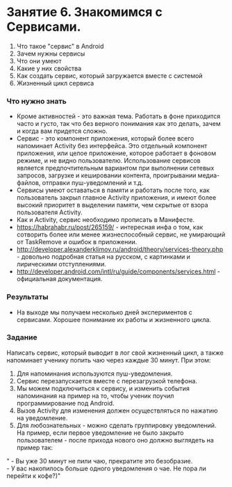 ﻿# Занятие 6. Знакомимся с Сервисами.

1. Что такое "сервис" в Android
1. Зачем нужны сервисы 
2. Что они умеют 
3. Какие у них свойства
4. Как создать сервис, который загружается вместе с системой
5. Жизненный цикл сервиса

###  Что нужно знать
* Кроме активностей - это важная тема. Работать в фоне приходится часто и густо, так что без верного понимания как это делать, зачем и когда вам придется сложно. 
* Сервис - это компонент приложения, который более всего напоминает Activity без интерфейса. Это отдельный компонент приложения, или целое приложение, которое работает в фоновом режиме, и не видно пользователю. Использование сервисов является предпочтительным вариантом при выполнении сетевых запросов, загрузке и кешировании контента, проигрывании медиа-файлов, отправки пуш-уведомлений и т.д. 
* Сервисы умеют оставаться в памяти и работать после того, как пользователь закрыл главное Activity приложения, и имеют более высокий приоритет в выделении памяти, чем скрытые от взора пользователя Activity.  
* Как и Activity, сервис необходимо прописать в Манифесте. 
* https://habrahabr.ru/post/265159/ - интересная инфа о том, как сотворить более или менее жизнеспособный сервис, не умирающий от TaskRemove и ошибок в приложении.  
* http://developer.alexanderklimov.ru/android/theory/services-theory.php - довольно подробная статья на русском, с картинками и лирическими отступлениями. 
* http://developer.android.com/intl/ru/guide/components/services.html - официальная документация.

### Результаты
* На выходе мы получаем несколько дней экспериментов с сервисами. Хорошее понимание их работы и жизненного цикла.

### Задание 
Написать сервис, который выводит в лог свой жизненный цикл, а также напоминает ученику попить чаю через каждые 30 минут. При этом:
1. Для напоминания используются пуш-уведомления. 
2. Сервис перезапускается вместе с перезагрузкой телефона. 
3. Мы можем подключиться к сервису, и изменить события напоминания на пример на то, чтобы ученик поучил программирование под Android. 
4. Вызов Activity для изменения должен осуществляться по нажатию на уведомление.
5. Для любознательных - можно сделать группировку уведомлений. На пример, если первое уведомление не было закрыто пользователем - после прихода нового оно должно выглядеть на пример так: 

" - Вы уже 30 минут не пили чаю, прекратите это безобразие.   
\- У вас накопилось больше одного уведомления о чае. Не пора ли перейти к кофе?)"
